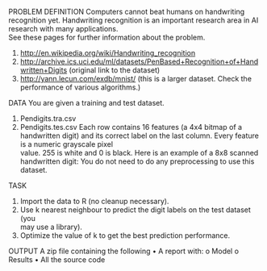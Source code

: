 
PROBLEM	DEFINITION
Computers	cannot	beat	humans	on	handwriting	recognition	yet.	Handwriting	
recognition	is	an	important	research	area	in	AI	research	with	many	applications.	
See	these	pages	for	further	information	about	the	problem.
1. http://en.wikipedia.org/wiki/Handwriting_recognition
2. http://archive.ics.uci.edu/ml/datasets/PenBased+Recognition+of+Handwritten+Digits
(original	link	to	the	dataset)
3. http://yann.lecun.com/exdb/mnist/ (this	is	a	larger	dataset.	Check	the	
performance	of	various	algorithms.)

DATA
You	are	given	a	training	and	test	dataset.	
1. Pendigits.tra.csv
2. Pendigits.tes.csv
Each	row	contains	16	features	(a	4x4 bitmap	of	a	handwritten	digit) and	its
correct label on	the	last	column.	Every	feature	is	a numeric	grayscale	pixel	
value.	255	is	white	and	0	is	black.	Here	is	an	example	of	a	8x8	scanned	
handwritten	digit:
You do	not	need	to	do	any	preprocessing	to	use	this	dataset.

TASK

1. Import	the	data	to	R	(no	cleanup	necessary).		
2. Use	k	nearest	neighbour	to	predict	the	digit	labels	on	the	test	dataset (you	
may	use	a	library).
3. Optimize	the	value	of	k	to	get	the	best	prediction	performance.

OUTPUT
A	zip	file	containing	the	following
• A	report	with:
o Model
o Results
• All	the	source	code
